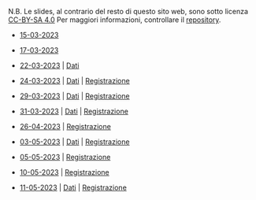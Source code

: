N.B. Le slides, al contrario del resto di questo sito web, sono sotto licenza [CC-BY-SA 4.0](https://creativecommons.org/licenses/by-sa/4.0/)
Per maggiori informazioni, controllare il [repository](https://codeberg.org/titoloandrea/SapienzaStudentLab2023).

-  [15-03-2023](https://www.andreatitolo.com/slides/gislab/1.IntroLandscapeArchaeo.html)

-  [17-03-2023](https://www.andreatitolo.com/slides/gislab/2.introlandscapearchaeowestasia#/title-slide)

-  [22-03-2023](https://www.andreatitolo.com/slides/gislab/3.GoogleEarth.html) | [Dati](https://codeberg.org/titoloandrea/SapienzaStudentLab2023/raw/branch/main/dati/3_GE/3_GE.7z)

-  [24-03-2023](https://www.andreatitolo.com/slides/gislab/4.IntroQGIS.html) | [Dati](https://codeberg.org/titoloandrea/SapienzaStudentLab2023/raw/branch/main/dati/4_intro_qgis.zip) | [Registrazione](https://kdrive.infomaniak.com/app/share/408009/f8a0b482-4c30-4a6d-a6cb-19ec429911ff)

-  [29-03-2023](https://www.andreatitolo.com/slides/gislab/5.IntroQGISMap.html) | [Dati](https://codeberg.org/titoloandrea/SapienzaStudentLab2023/raw/branch/main/dati/5_qgis_map_crs.zip) | [Registrazione](https://kdrive.infomaniak.com/app/share/408009/cfbcc1d6-aa2c-4f92-af89-216d698b53f3)

-  [31-03-2023](https://www.andreatitolo.com/slides/gislab/6.QGISRasterData.html) | [Dati](https://codeberg.org/titoloandrea/SapienzaStudentLab2023/raw/branch/main/dati/progetto_qgis_asia_occidentale.zip) | [Registrazione](https://kdrive.infomaniak.com/app/share/408009/1d9c8d9e-f012-4a21-8636-0d767ec067a6)

-  [26-04-2023](https://www.andreatitolo.com/slides/gislab/7.QGISRasterData2.html) | [Registrazione](https://kdrive.infomaniak.com/app/share/408009/052fc587-8d8a-456b-9a64-a24762390ed1)

-  [03-05-2023](https://www.andreatitolo.com/slides/gislab/8.QGISRasterData3.html) | [Dati](https://kdrive.infomaniak.com/app/share/408009/f2ca5de1-f134-4caa-be18-cd22d59584e2) | [Registrazione](https://kdrive.infomaniak.com/app/share/408009/31d0accd-dff9-47db-be03-0a1ffff9e301)

-  [05-05-2023](https://www.andreatitolo.com/slides/gislab/9.QGISVectorsOperations.html) | [Registrazione](https://kdrive.infomaniak.com/app/share/408009/4b49ca1b-ae74-4086-89f0-af773fb2041e)

-  [10-05-2023](https://www.andreatitolo.com/slides/gislab/10.QGISVectorsOperations2.html) | [Registrazione](https://kdrive.infomaniak.com/app/share/408009/73d1ab08-e504-4c0a-b590-c950a1526b64)

-  [11-05-2023](https://www.andreatitolo.com/slides/gislab/11.QGISGeoreferireMappa.html) | [Dati](https://kdrive.infomaniak.com/app/share/408009/12be458f-f29d-4e0c-b76b-8f17775634de) | [Registrazione]()
